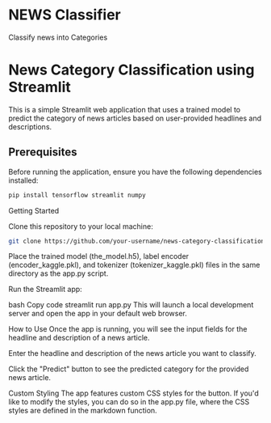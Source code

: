 # NEWS Classifier
 Classify news into Categories
 
# News Category Classification using Streamlit

This is a simple Streamlit web application that uses a trained model to predict the category of news articles based on user-provided headlines and descriptions.

## Prerequisites

Before running the application, ensure you have the following dependencies installed:

```bash
pip install tensorflow streamlit numpy
```
Getting Started

Clone this repository to your local machine:

```bash
git clone https://github.com/your-username/news-category-classification.git
```
Place the trained model (the_model.h5), label encoder (encoder_kaggle.pkl), and tokenizer (tokenizer_kaggle.pkl) files in the same directory as the app.py script.

Run the Streamlit app:

bash
Copy code
streamlit run app.py
This will launch a local development server and open the app in your default web browser.

How to Use
Once the app is running, you will see the input fields for the headline and description of a news article.

Enter the headline and description of the news article you want to classify.

Click the "Predict" button to see the predicted category for the provided news article.

Custom Styling
The app features custom CSS styles for the button. If you'd like to modify the styles, you can do so in the app.py file, where the CSS styles are defined in the markdown function.
